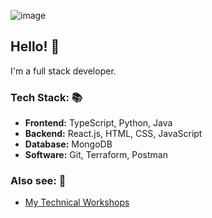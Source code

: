 ![image](https://github.com/cloudydaiyz/cloudydaiyz/assets/91110018/10a1fa34-3802-41f8-9dc2-41f7e4fadf8b)

## Hello! 👋 

I'm a full stack developer.

### Tech Stack: 📚
- **Frontend:** TypeScript, Python, Java
- **Backend:** React.js, HTML, CSS, JavaScript
- **Database:** MongoDB
- **Software:** Git, Terraform, Postman

### Also see: 👀
- [ My Technical Workshops ](/WORKSHOPS.md)
